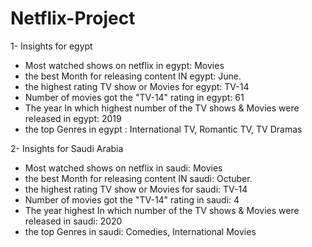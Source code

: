 # Netflix-Project
1- Insights for egypt

- Most watched shows on netflix in egypt: Movies
- the best Month for releasing content IN egypt: June.
- the highest rating TV show or Movies for egypt: TV-14
- Number of movies got the "TV-14" rating in egypt: 61
- The year In which highest number of the TV shows & Movies were released in egypt:
2019
- the top Genres in egypt : International TV, Romantic  TV, TV Dramas

2- Insights for Saudi Arabia
- Most watched shows on netflix in saudi:  Movies
- the best Month for releasing content IN saudi: Octuber. 
- the highest rating TV show or Movies for saudi: TV-14
- Number of movies got the "TV-14" rating in saudi: 4
- The year highest In which number of the TV shows & Movies were released in saudi:
2020
- the top Genres in saudi:
Comedies, International Movies


